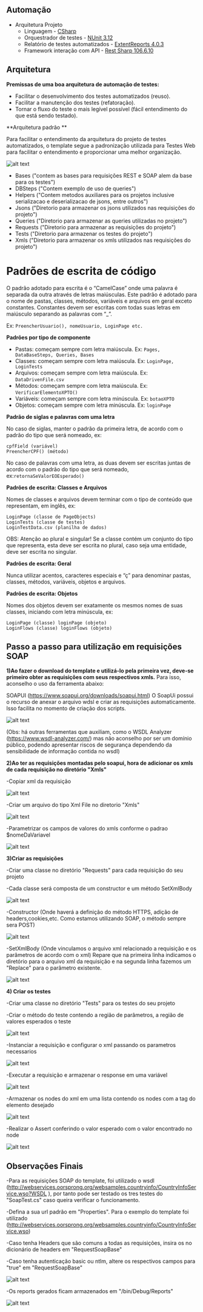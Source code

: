 ## Automação

- Arquitetura Projeto
	- Linguagem		- [CSharp](https://docs.microsoft.com/pt-br/dotnet/csharp/ "CSharp")
	- Orquestrador de testes - [NUnit 3.12](https://github.com/nunit/nunit "NUnit 3.12")
	- Relatório de testes automatizados - [ExtentReports 4.0.3](http://extentreports.com/docs/versions/4/net/ "ExtentReports 4.0.3")
	- Framework interação com API - [Rest Sharp 106.6.10](http://restsharp.org/ "RestSharp 106.6.10") 


## Arquitetura

**Premissas de uma boa arquitetura de automação de testes:**
*  Facilitar o desenvolvimento dos testes automatizados (reuso).
*  Facilitar a manutenção dos testes (refatoração).
*  Tornar o fluxo do teste o mais legível possível (fácil entendimento do que está sendo testado).

**Arquitetura padrão **

Para facilitar o entendimento da arquitetura do projeto de testes automatizados, o template segue a padronização utilizada para Testes Web para facilitar o entendimento e proporcionar uma melhor organização.

![alt text](https://i.imgur.com/NbiGGUL.png)

  - Bases ("contem as bases para requisições REST e SOAP alem da base para os testes")
  - DBSteps ("Contem exemplo de uso de queries")
  - Helpers ("Contem metodos auxiliares para os projetos inclusive serializacao e deserializacao de jsons, entre outros")
  - Jsons ("Diretorio para armazenar os jsons utilizados nas requisições do projeto")
  - Queries ("Diretorio para armazenar as queries utilizadas no projeto")
  - Requests ("Diretorio para armazenar as requisições do projeto")
  - Tests ("Diretorio para armazenar os testes do projeto")
  - Xmls ("Diretorio para armazenar os xmls utilizados nas requisições do projeto")


# Padrões de escrita de código

O padrão adotado para escrita é o “CamelCase” onde uma palavra é separada da outra através de letras maiúsculas. Este padrão é adotado para o nome de pastas, classes, métodos, variáveis e arquivos em geral exceto constantes. Constantes devem ser escritas com todas suas letras em maiúsculo separando as palavras com “_”.

Ex: `PreencherUsuario(), nomeUsuario, LoginPage etc.`

**Padrões por tipo de componente**

* Pastas: começam sempre com letra maiúscula. Ex: `Pages, DataBaseSteps, Queries, Bases`
* Classes: começam sempre com letra maiúscula. Ex: `LoginPage, LoginTests`
* Arquivos: começam sempre com letra maiúscula. Ex: `DataDrivenFile.csv`
* Métodos: começam sempre com letra maiúscula. Ex: `VerificarElementoXPTO()`
* Variáveis: começam sempre com letra minúscula. Ex: `botaoXPTO`
* Objetos: começam sempre com letra minúscula. Ex: `loginPage`


**Padrão de siglas e palavras com uma letra**

No caso de siglas, manter o padrão da primeira letra, de acordo com o padrão do tipo que será nomeado, ex:

```
cpfField (variável)
PreencherCPF() (método)
```

No caso de palavras com uma letra, as duas devem ser escritas juntas de acordo com o padrão do tipo que será nomeado, ex:`retornaSeValorEOEsperado()`



**Padrões de escrita: Classes e Arquivos**

Nomes de classes e arquivos devem terminar com o tipo de conteúdo que representam, em inglês, ex:

```
LoginPage (classe de PageObjects)
LoginTests (classe de testes)
LoginTestData.csv (planilha de dados)
```

OBS: Atenção ao plural e singular! Se a classe contém um conjunto do tipo que representa, esta deve ser escrita no plural, caso seja uma entidade, deve ser escrita no singular.


**Padrões de escrita: Geral**

Nunca utilizar acentos, caracteres especiais e “ç” para denominar pastas, classes, métodos, variáveis, objetos e arquivos.

**Padrões de escrita: Objetos**

Nomes dos objetos devem ser exatamente os mesmos nomes de suas classes, iniciando com letra minúscula, ex:

```
LoginPage (classe) loginPage (objeto)
LoginFlows (classe) loginFlows (objeto)
```

## Passo a passo para utilização em requisições SOAP

**1)Ao fazer o download do template e utilizá-lo pela primeira vez, deve-se primeiro obter as requisições com seus respectivos xmls.**
Para isso, aconselho o uso da ferramenta abaixo:

SOAPUI (https://www.soapui.org/downloads/soapui.html)
O SoapUi possui o recurso de anexar o arquivo wdsl e criar as requisições automaticamente. Isso facilita no momento de criação dos scripts.
		 
![alt text](https://imgur.com/NNHI4Lk.png)
		 
		 
(Obs: há outras ferramentas que auxiliam, como o WSDL Analyzer (https://www.wsdl-analyzer.com/)	mas não aconselho por ser um domínio público, podendo apresentar riscos de segurança dependendo da sensibilidade de informação contida no wsdl)	 



**2)Ao ter as requisições montadas pelo soapui, hora de adicionar os xmls de cada requisição no diretório "Xmls"**

-Copiar xml da requisição
 
![alt text](https://imgur.com/Y6aQ3z1.png)



-Criar um arquivo do tipo Xml File no diretorio "Xmls"

![alt text](https://imgur.com/NKAyDZn.png)



-Parametrizar os campos de valores do xmls conforme o padrao $nomeDaVariavel

![alt text](https://imgur.com/AaCnpk4.png)



**3)Criar as requisições**

-Criar uma classe no diretório "Requests" para cada requisição do seu projeto

-Cada classe será composta de um constructor e um método SetXmlBody

![alt text](https://imgur.com/VNyvt8r.png)



-Constructor (Onde haverá a definição do método HTTPS, adição de headers,cookies,etc. Como estamos utilizando SOAP, o método sempre sera POST)

![alt text](https://imgur.com/UnWmmIu.png)


-SetXmlBody (Onde vinculamos o arquivo xml relacionado a requisição e os parâmetros de acordo com o xml)
Repare que na primeira linha indicamos o diretório para o arquivo xml da requisição e na segunda linha fazemos um "Replace" para o parâmetro existente.

![alt text](https://imgur.com/1h0VadL.png)



**4) Criar os testes**

-Criar uma classe no diretório "Tests" para os testes do seu projeto

-Criar o método do teste contendo a região de parâmetros, a região de valores esperados o teste

![alt text](https://imgur.com/DmNI8Zt.png)


-Instanciar a requisição e configurar o xml passando os parametros necessarios
	  
![alt text](https://imgur.com/5QS5Bx7.png)
	  
	  
-Executar a requisição e armazenar o response em uma variável
	  
![alt text](https://imgur.com/nwB3GRT.png)
	  
	  
-Armazenar os nodes do xml em uma lista contendo os nodes com a tag do elemento desejado
	  
![alt text](https://imgur.com/XBHj6MD.png)
	  
	  
-Realizar o Assert conferindo o valor esperado com o valor encontrado no node
	  
![alt text](https://imgur.com/s2zVmxS.png)
	  
	  
	  
	  
	  
## Observações Finais

-Para as requisições SOAP do template, foi utilizado o wsdl (http://webservices.oorsprong.org/websamples.countryinfo/CountryInfoService.wso?WSDL ), por tanto pode ser testado os tres testes do "SoapTest.cs" caso queira verificar o funcionamento.

-Defina a sua url padrão em "Properties". Para o exemplo do template foi utilizado (http://webservices.oorsprong.org/websamples.countryinfo/CountryInfoService.wso)

-Caso tenha Headers que são comuns a todas as requisições, insira os no dicionário de headers em "RequestSoapBase"

-Caso tenha autenticação basic ou ntlm, altere os respectivos campos para "true" em "RequestSoapBase"

![alt text](https://imgur.com/dimR0zy.png)


-Os reports gerados ficam armazenados em "/bin/Debug/Reports"

![alt text](https://imgur.com/uModtXc.png)
